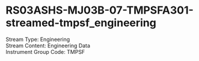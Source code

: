 # RS03ASHS-MJ03B-07-TMPSFA301-streamed-tmpsf_engineering

Stream Type: Engineering<br>
Stream Content: Engineering Data<br>
Instrument Group Code: TMPSF<br>
